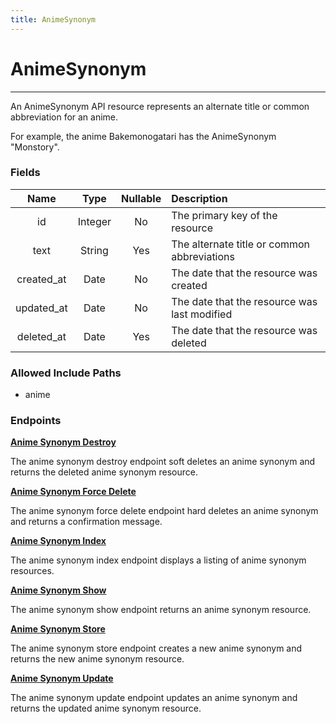 ```yaml
---
title: AnimeSynonym
---
```


# AnimeSynonym

---

An AnimeSynonym API resource represents an alternate title or common abbreviation for an anime.

For example, the anime Bakemonogatari has the AnimeSynonym "Monstory".

### Fields

|    Name    |  Type   | Nullable | Description                                  |
| :--------: | :-----: | :------: | :------------------------------------------- |
| id         | Integer | No       | The primary key of the resource              |
| text       | String  | Yes      | The alternate title or common abbreviations  |
| created_at | Date    | No       | The date that the resource was created       |
| updated_at | Date    | No       | The date that the resource was last modified |
| deleted_at | Date    | Yes      | The date that the resource was deleted       |

### Allowed Include Paths

* anime

### Endpoints

**[Anime Synonym Destroy](/animesynonym/destroy/)**

The anime synonym destroy endpoint soft deletes an anime synonym and returns the deleted anime synonym resource.

**[Anime Synonym Force Delete](/animesynonym/forceDelete/)**

The anime synonym force delete endpoint hard deletes an anime synonym and returns a confirmation message.

**[Anime Synonym Index](/animesynonym/index/)**

The anime synonym index endpoint displays a listing of anime synonym resources.

**[Anime Synonym Show](/animesynonym/show/)**

The anime synonym show endpoint returns an anime synonym resource.

**[Anime Synonym Store](/animesynonym/store/)**

The anime synonym store endpoint creates a new anime synonym and returns the new anime synonym resource.

**[Anime Synonym Update](/animesynonym/update/)**

The anime synonym update endpoint updates an anime synonym and returns the updated anime synonym resource.